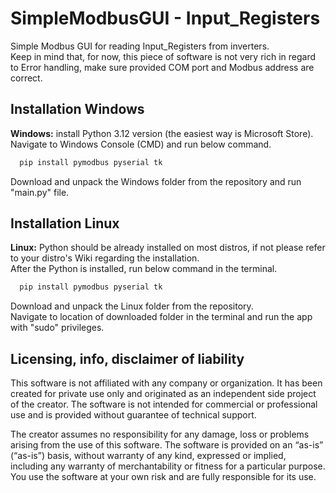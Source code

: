 # SimpleModbusGUI - Input_Registers

Simple Modbus GUI for reading Input_Registers from inverters.
<br>Keep in mind that, for now, this piece of software is not very rich in regard to Error handling, make sure provided COM port and Modbus address are correct.
## Installation Windows

<b>Windows:</b> install Python 3.12 version (the easiest way is Microsoft Store).  <br>
Navigate to Windows Console (CMD) and run below command. 

```bash
  pip install pymodbus pyserial tk
```

Download and unpack the Windows folder from the repository and run "main.py" file.

## Installation Linux
<b>Linux:</b> Python should be already installed on most distros, if not please refer to your distro's Wiki regarding the installation.<br>
After the Python is installed, run below command in the terminal. 

```bash
  pip install pymodbus pyserial tk
```

Download and unpack the Linux folder from the repository. <br>
Navigate to location of downloaded folder in the terminal and run the app with "sudo" privileges.

## Licensing, info, disclaimer of liability

This software is not affiliated with any company or organization. It has been created for private use only and originated as an independent side project of the creator. The software is not intended for commercial or professional use and is provided without guarantee of technical support.

The creator assumes no responsibility for any damage, loss or problems arising from the use of this software. The software is provided on an “as-is” (“as-is”) basis, without warranty of any kind, expressed or implied, including any warranty of merchantability or fitness for a particular purpose. You use the software at your own risk and are fully responsible for its use.
